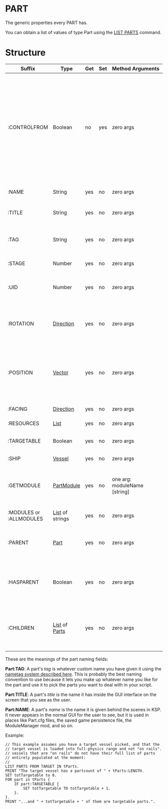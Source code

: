 PART
====

The generic properties every PART has.

You can obtain a list of values of type Part using the [LIST PARTS](../../command/list/index.html#vessel-lists) command.

Structure
=========

Suffix      | Type     | Get | Set | Method&nbsp;Arguments | Description
------------|----------|-----|-----|-----------------------|---------------
:CONTROLFROM| Boolean  | no  | yes | zero args | Set to TRUE to cause the game to do the same thing as when you rightclick a part on a vessel and select "control from here" on the menu.  It rotates the control orientation so that fore/aft/left/right/up/down now match the orientation of this part.  NOTE that this will not work for every type of part.  It only works for those parts that KSP itself allows this for (control cores and docking ports).
:NAME       | String   | yes | no  | zero args             | Name of part as it is used behind the scenes in the game's API code.
:TITLE      | String   | yes | no  | zero args             | The title of the part as it appears on-screen in the gui.
:TAG        | String   | yes | no  | zero args             | The name tag value that may exist on this part if you have given the part a name via the [nametag system](../../summary_topics/nametag/index.html)
:STAGE      | Number   | yes | no  | zero args             | the stage this part is part of.
:UID        | Number   | yes | no  | zero args             | All parts have a unique ID number.  Test if two parts are the same part by seeing if this is the same between them.
:ROTATION   | [Direction](../direction/index.html) | yes | no  | zero args | The rotation of this part's X-axis, which points out of its side and is probably not what you want.  You probably want the :FACING suffix instead.
:POSITION   | [Vector](../vector/index.html) | yes | no  | zero args | The location of this part in the universe.  It is expressed in the same frame of reference as all the other positions in kOS, and thus can be used to help do things like navigate toward the position of a docking port.
:FACING     | [Direction](../direction/index.html) | yes | no  | zero args | the direction that this part is facing.
:RESOURCES  | [List](../list/index.html) | yes | no  | zero args | list of the [ResourceValues](../resource/index.html) in this part.
:TARGETABLE | Boolean  | yes | no  | zero args | true if this part can be selected by KSP as a target.
:SHIP       | [Vessel](../vessel/index.html)       | yes | no  | zero args | the vessel that contains this part.
:GETMODULE  | [PartModule](../partmodule/index.html) | yes | no | one arg:<br/>moduleName [string] | Get one of the [PartModules](../partmodule.html) attached to this part, given the name of the module.  (See :MODULES for a list of all the mames available).
:MODULES or :ALLMODULES | [List](../list/index.html) of strings | yes | no  | zero args | list of the names of [PartModules](../partmodule/index.html) enabled for this part.
:PARENT     | [Part](#Part) | yes | no | zero args         | When walking the [tree of parts](../../summary_topics/vesselpartquery/index.html), this is the part that this part is attached to on the way "up" toward the root part.
:HASPARENT  | Boolean  | yes | no  | zero args             | When walking the [tree of parts](../../summary_topics/vesselpartquery/index.html), this is true as long as there is a parent part to this part, and is false if this part has no parent (which can only happen on the root part).
:CHILDREN   | [List](../list/index.html) of [Parts](#Part) | yes | no  | zero args | When walking the [tree of parts](../../summary_topics/vesselpartquery/index.html), this is all the parts that are attached as children of this part.  It returns a list of zero length when this part is a "leaf" of the parts tree.

These are the meanings of the part naming fields:

**Part:TAG**: A part's *tag* is whatever custom name you have given it using the
[nametag system described here](../nametag/index.html).  This is probably the
best naming convention to use because it lets you make up whatever name you like
for the part and use it to pick the parts you want to deal with in your script.

**Part:TITLE**: A part's *title* is the name it has inside the GUI interface on
the screen that you see as the user.

**Part:NAME**: A part's *name* is the name it is given behind the scenes in KSP.
It never appears in the normal GUI for the user to see, but it is used in places
like Part.cfg files, the saved game persistence file, the ModuleManager mod,
and so on.

Example:

    // This example assumes you have a target vessel picked, and that the
    // target vessel is loaded into full-physics range and not "on rails".
    // vessels that are "on rails" do not have their full list of parts
    // entirely populated at the moment:
    //
    LIST PARTS FROM TARGET IN tParts.
    PRINT "The target vessel has a partcount of " + tParts:LENGTH.
    SET totTargetable to 0.
    FOR part in tParts {
        IF part:TARGETABLE {
            SET totTargetable TO totTargetable + 1.
        }.
    }.
    PRINT "...and " + totTargetable + " of them are targetable parts.".

